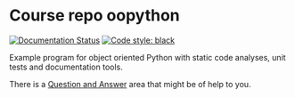 Course repo oopython
===========================

[![Documentation Status](https://readthedocs.org/projects/python-oo/badge/?version=latest)](https://python-oo.readthedocs.io/en/latest/?badge=latest)
[![Code style: black](https://img.shields.io/badge/code%20style-black-000000.svg)](https://github.com/psf/black)

Example program for object oriented Python with static code analyses, unit tests and documentation tools.

There is a [Question and Answer](questions-and-answers) area that might be of help to you.
